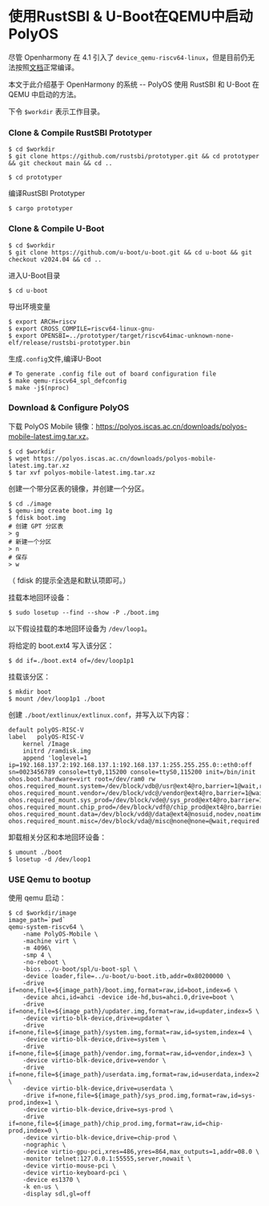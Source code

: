 # 使用RustSBI & U-Boot在QEMU中启动 PolyOS

尽管 Openharmony 在 4.1 引入了 `device_qemu-riscv64-linux`，但是目前仍无法按照[文档](https://gitee.com/openharmony/device_qemu/tree/HEAD/riscv64_virt#)正常编译。

本文于此介绍基于 OpenHarmony 的系统 -- PolyOS 使用 RustSBI 和 U-Boot 在 QEMU 中启动的方法。

下令 `$workdir` 表示工作目录。

### Clone & Compile RustSBI Prototyper

``` shell
$ cd $workdir
$ git clone https://github.com/rustsbi/prototyper.git && cd prototyper && git checkout main && cd ..
```

``` shell
$ cd prototyper
```

编译RustSBI  Prototyper

``` shell
$ cargo prototyper
```

### Clone & Compile U-Boot

``` shell
$ cd $workdir
$ git clone https://github.com/u-boot/u-boot.git && cd u-boot && git checkout v2024.04 && cd ..
```

进入U-Boot目录

``` shell
$ cd u-boot
```

导出环境变量

``` shell
$ export ARCH=riscv
$ export CROSS_COMPILE=riscv64-linux-gnu-
$ export OPENSBI=../prototyper/target/riscv64imac-unknown-none-elf/release/rustsbi-prototyper.bin 
```

生成`.config`文件,编译U-Boot

``` shell
# To generate .config file out of board configuration file
$ make qemu-riscv64_spl_defconfig
$ make -j$(nproc)
```


### Download & Configure PolyOS

下载 PolyOS Mobile 镜像：<https://polyos.iscas.ac.cn/downloads/polyos-mobile-latest.img.tar.xz>。

```shell
$ cd $workdir
$ wget https://polyos.iscas.ac.cn/downloads/polyos-mobile-latest.img.tar.xz
$ tar xvf polyos-mobile-latest.img.tar.xz
```

创建一个带分区表的镜像，并创建一个分区。

```shell
$ cd ./image
$ qemu-img create boot.img 1g
$ fdisk boot.img
# 创建 GPT 分区表
> g
# 新建一个分区
> n
# 保存
> w
```

（ fdisk 的提示全选是和默认项即可。）

挂载本地回环设备：

```shell
$ sudo losetup --find --show -P ./boot.img
```

以下假设挂载的本地回环设备为 `/dev/loop1`。

将给定的 boot.ext4 写入该分区：

```shell
$ dd if=./boot.ext4 of=/dev/loop1p1
```

挂载该分区：

```shell
$ mkdir boot
$ mount /dev/loop1p1 ./boot
```

创建 `./boot/extlinux/extlinux.conf`，并写入以下内容：

```shell
default polyOS-RISC-V
label   polyOS-RISC-V
    kernel /Image
    initrd /ramdisk.img
    append 'loglevel=1 ip=192.168.137.2:192.168.137.1:192.168.137.1:255.255.255.0::eth0:off sn=0023456789 console=tty0,115200 console=ttyS0,115200 init=/bin/init ohos.boot.hardware=virt root=/dev/ram0 rw ohos.required_mount.system=/dev/block/vdb@/usr@ext4@ro,barrier=1@wait,required ohos.required_mount.vendor=/dev/block/vdc@/vendor@ext4@ro,barrier=1@wait,required ohos.required_mount.sys_prod=/dev/block/vde@/sys_prod@ext4@ro,barrier=1@wait,required ohos.required_mount.chip_prod=/dev/block/vdf@/chip_prod@ext4@ro,barrier=1@wait,required ohos.required_mount.data=/dev/block/vdd@/data@ext4@nosuid,nodev,noatime,barrier=1,data=ordered,noauto_da_alloc@wait,reservedsize=1073741824 ohos.required_mount.misc=/dev/block/vda@/misc@none@none=@wait,required'
```

卸载相关分区和本地回环设备：

```shell
$ umount ./boot
$ losetup -d /dev/loop1
```

### USE Qemu to bootup

使用 qemu 启动：
```shell
$ cd $workdir/image
image_path=`pwd`
qemu-system-riscv64 \
    -name PolyOS-Mobile \
    -machine virt \
    -m 4096\
    -smp 4 \
    -no-reboot \
	-bios ../u-boot/spl/u-boot-spl \
	-device loader,file=../u-boot/u-boot.itb,addr=0x80200000 \
    -drive if=none,file=${image_path}/boot.img,format=raw,id=boot,index=6 \
	-device ahci,id=ahci -device ide-hd,bus=ahci.0,drive=boot \
    -drive if=none,file=${image_path}/updater.img,format=raw,id=updater,index=5 \
    -device virtio-blk-device,drive=updater \
    -drive if=none,file=${image_path}/system.img,format=raw,id=system,index=4 \
    -device virtio-blk-device,drive=system \
    -drive if=none,file=${image_path}/vendor.img,format=raw,id=vendor,index=3 \
    -device virtio-blk-device,drive=vendor \
    -drive if=none,file=${image_path}/userdata.img,format=raw,id=userdata,index=2 \
    -device virtio-blk-device,drive=userdata \
    -drive if=none,file=${image_path}/sys_prod.img,format=raw,id=sys-prod,index=1 \
    -device virtio-blk-device,drive=sys-prod \
    -drive if=none,file=${image_path}/chip_prod.img,format=raw,id=chip-prod,index=0 \
    -device virtio-blk-device,drive=chip-prod \
    -nographic \
    -device virtio-gpu-pci,xres=486,yres=864,max_outputs=1,addr=08.0 \
    -monitor telnet:127.0.0.1:55555,server,nowait \
    -device virtio-mouse-pci \
    -device virtio-keyboard-pci \
    -device es1370 \
    -k en-us \
    -display sdl,gl=off
```
